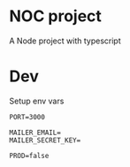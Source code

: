 # NOC project

A Node project with typescript

# Dev

Setup env vars

```
PORT=3000

MAILER_EMAIL=
MAILER_SECRET_KEY=

PROD=false
```
